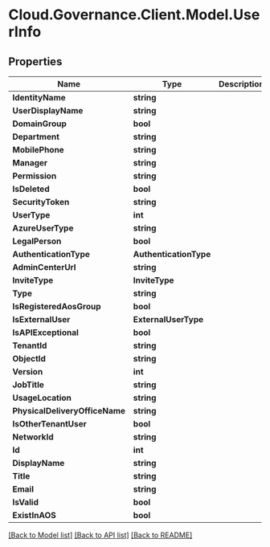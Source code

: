 # Cloud.Governance.Client.Model.UserInfo
## Properties

Name | Type | Description | Notes
------------ | ------------- | ------------- | -------------
**IdentityName** | **string** |  | [optional] 
**UserDisplayName** | **string** |  | [optional] 
**DomainGroup** | **bool** |  | [optional] 
**Department** | **string** |  | [optional] 
**MobilePhone** | **string** |  | [optional] 
**Manager** | **string** |  | [optional] 
**Permission** | **string** |  | [optional] 
**IsDeleted** | **bool** |  | [optional] 
**SecurityToken** | **string** |  | [optional] 
**UserType** | **int** |  | [optional] 
**AzureUserType** | **string** |  | [optional] 
**LegalPerson** | **bool** |  | [optional] 
**AuthenticationType** | **AuthenticationType** |  | [optional] 
**AdminCenterUrl** | **string** |  | [optional] 
**InviteType** | **InviteType** |  | [optional] 
**Type** | **string** |  | [optional] 
**IsRegisteredAosGroup** | **bool** |  | [optional] 
**IsExternalUser** | **ExternalUserType** |  | [optional] 
**IsAPIExceptional** | **bool** |  | [optional] 
**TenantId** | **string** |  | [optional] 
**ObjectId** | **string** |  | [optional] 
**Version** | **int** |  | [optional] 
**JobTitle** | **string** |  | [optional] 
**UsageLocation** | **string** |  | [optional] 
**PhysicalDeliveryOfficeName** | **string** |  | [optional] 
**IsOtherTenantUser** | **bool** |  | [optional] 
**NetworkId** | **string** |  | [optional] 
**Id** | **int** |  | [optional] 
**DisplayName** | **string** |  | [optional] 
**Title** | **string** |  | [optional] 
**Email** | **string** |  | [optional] 
**IsValid** | **bool** |  | [optional] 
**ExistInAOS** | **bool** |  | [optional] 

[[Back to Model list]](../README.md#documentation-for-models) [[Back to API list]](../README.md#documentation-for-api-endpoints) [[Back to README]](../README.md)

